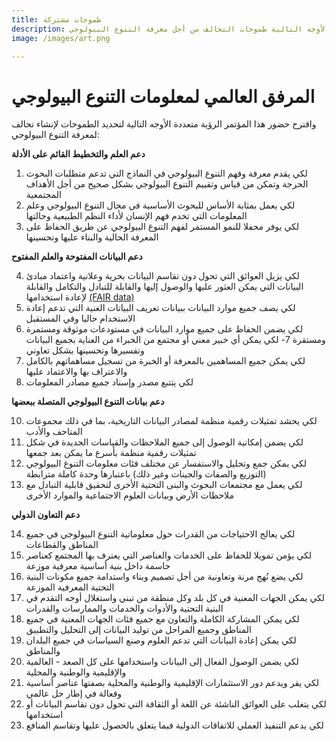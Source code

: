 ```yaml
---
title: طموحات مشتركة
description: تحدد هذه الرؤية المتعددة الأوجه التالية طموحات التحالف من أجل معرفة التنوع البيولوجي
image: /images/art.png

---
```

المرفق العالمي لمعلومات التنوع البيولوجي
===================

واقترح حضور هذا المؤتمر الرؤية متعددة الأوجه التالية لتحديد الطموحات لإنشاء تحالف لمعرفة التنوع البيولوجي:

  __دعم العلم والتخطيط القائم على الأدلة__

1.	لكي يقدم معرفة وفهم التنوع البيولوجي في النماذج التي تدعم متطلبات البحوث الحرجة وتمكن من قياس وتقييم التنوع البيولوجي بشكل صحيح من أجل الأهداف المجتمعية
2.	لكي يعمل بمثابة الأساس للبحوث الأساسية في مجال التنوع البيولوجي وعلم المعلومات التي تخدم فهم الإنسان لأداء النظم الطبيعية وحالتها
3.	لكي يوفر محفلا للنمو المستمر لفهم التنوع البيولوجي عن طريق الحفاظ على المعرفة الحالية والبناء عليها وتحسينها

  __دعم البيانات المفتوحة والعلم المفتوح__ 

4.	لكي يزيل العوائق التي تحول دون تقاسم البيانات بحرية وعلانية واعتماد مبادئ البيانات التي يمكن العثور عليها والوصول إليها والقابلة للتبادل والتكامل والقابلة لإعادة استخدامها [(FAIR data)](https://doi.org/10.1038/sdata.2016.18)
5.	لكي يصف جميع موارد البيانات ببيانات تعريف البيانات الغنية التي تدعم إعادة الاستخدام حاليا وفي المستقبل
6.	لكي يضمن الحفاظ على جميع موارد البيانات في مستودعات موثوقة ومستمرة ومستقرة
7-	لكي يمكن أي خبير معني أو مجتمع من الخبراء من العناية بجميع البيانات وتفسيرها وتحسينها بشكل تعاوني
8.	لكي يمكن جميع المساهمين بالمعرفة أو الخبرة من تسجيل مساهماتهم بالكامل والاعتراف بها والاعتماد عليها
9.	لكي يتتبع مصدر وإسناد جميع مصادر المعلومات

  __دعم بيانات التنوع البيولوجي المتصلة ببعضها__ 

10.	  لكي يحشد تمثيلات رقمية منظمة لمصادر البيانات التاريخية، بما في ذلك مجموعات المتاحف والأدب
11.	  لكي يضمن إمكانية الوصول إلى جميع الملاحظات والقياسات الجديدة في شكل تمثيلات رقمية منظمة بأسرع ما يمكن بعد جمعها
12.	 لكي يمكن جمع وتحليل والاستفسار عن مختلف فئات معلومات التنوع البيولوجي (التوزيع والصفات والجينات وغير ذلك) باعتبارها وحدة كاملة مترابطة
13.	 لكي يعمل مع مجتمعات البحوث والبنى التحتية الأخرى لتحقيق قابلية التبادل مع ملاحظات الأرض وبيانات العلوم الاجتماعية والموارد الأخرى

  __دعم التعاون الدولي__ 

14.	 لكي يعالج الاحتياجات من القدرات حول معلوماتية التنوع البيولوجي في جميع المناطق والقطاعات
15.	 لكي يؤمن تمويلا للحفاظ على الخدمات والعناصر التي يعترف بها المجتمع كعناصر حاسمة داخل بنية أساسية معرفية موزعة
16.	 لكي يضع نُهج مرنة وتعاونية من أجل تصميم وبناء واستدامة جميع مكونات البنية التحتية المعرفية الموزعة
17.	 لكي يمكن الجهات المعنية في كل بلد وكل منطقة من تبني واستغلال أوجه التقدم في البنية التحتية والأدوات والخدمات والممارسات والقدرات
18.	 لكي يمكن المشاركة الكاملة والتعاون مع جميع فئات الجهات المعنية في جميع المناطق وجميع المراحل من توليد البيانات إلى التحليل والتطبيق
19.	 لكي يمكن إعادة البيانات التي تدعم العلوم وصنع السياسات في جميع البلدان والمناطق
20.	 لكي يضمن الوصول الفعال إلى البيانات واستخدامها على كل الصعد - العالمية والإقليمية والوطنية والمحلية
21.	 لكي يقر ويدعم دور الاستثمارات الإقليمية والوطنية والمحلية بصفتها عناصر أساسية وفعالة في إطار حل عالمي
22.	 لكي يتغلب على العوائق الناشئة عن اللغة أو الثقافة التي تحول دون تقاسم البيانات أو استخدامها 
23.	 لكي يدعم التنفيذ العملي للاتفاقات الدولية فيما يتعلق بالحصول عليها وتقاسم المنافع
